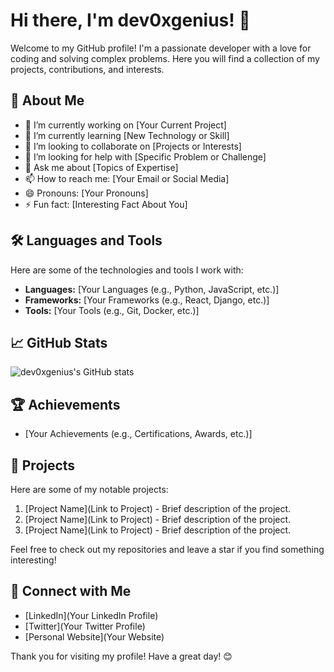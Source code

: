 # Hi there, I'm dev0xgenius! 👋

Welcome to my GitHub profile! I'm a passionate developer with a love for coding and solving complex problems. Here you will find a collection of my projects, contributions, and interests.

## 🚀 About Me

- 🔭 I’m currently working on [Your Current Project]
- 🌱 I’m currently learning [New Technology or Skill]
- 👯 I’m looking to collaborate on [Projects or Interests]
- 🤔 I’m looking for help with [Specific Problem or Challenge]
- 💬 Ask me about [Topics of Expertise]
- 📫 How to reach me: [Your Email or Social Media]
- 😄 Pronouns: [Your Pronouns]
- ⚡ Fun fact: [Interesting Fact About You]

## 🛠️ Languages and Tools

Here are some of the technologies and tools I work with:

- **Languages:** [Your Languages (e.g., Python, JavaScript, etc.)]
- **Frameworks:** [Your Frameworks (e.g., React, Django, etc.)]
- **Tools:** [Your Tools (e.g., Git, Docker, etc.)]

## 📈 GitHub Stats

![dev0xgenius's GitHub stats](https://github-readme-stats.vercel.app/api?username=dev0xgenius&show_icons=true&theme=radical)

## 🏆 Achievements

- [Your Achievements (e.g., Certifications, Awards, etc.)]

## 📂 Projects

Here are some of my notable projects:

1. [Project Name](Link to Project) - Brief description of the project.
2. [Project Name](Link to Project) - Brief description of the project.
3. [Project Name](Link to Project) - Brief description of the project.

Feel free to check out my repositories and leave a star if you find something interesting!

## 🤝 Connect with Me

- [LinkedIn](Your LinkedIn Profile)
- [Twitter](Your Twitter Profile)
- [Personal Website](Your Website)

Thank you for visiting my profile! Have a great day! 😊
